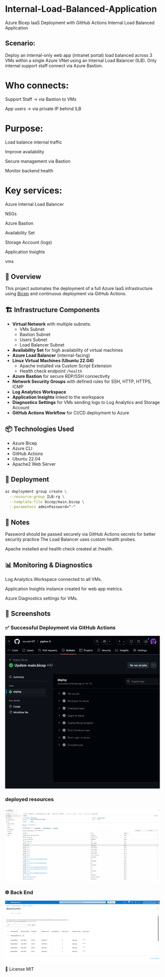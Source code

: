 # Internal-Load-Balanced-Application
 Azure Bicep IaaS Deployment with GitHub Actions Internal Load Balanced Application
## Scenario:
Deploy an internal-only web app (intranet portal) load balanced across 3 VMs within a single Azure VNet using an Internal Load Balancer (ILB). Only internal support staff connect via Azure Bastion.

# Who connects:

Support Staff → via Bastion to VMs

App users → via private IP behind ILB

# Purpose:

Load balance internal traffic

Improve availability

Secure management via Bastion

Monitor backend health

# Key services:

Azure Internal Load Balancer

NSGs

Azure Bastion

Availability Set

Storage Account (logs)

Application Insights

vms




## 📖 Overview
This project automates the deployment of a full Azure IaaS infrastructure using [Bicep](https://learn.microsoft.com/en-us/azure/azure-resource-manager/bicep/overview) and continuous deployment via GitHub Actions.

## 🏗️ Infrastructure Components

- **Virtual Network** with multiple subnets:
  - VMs Subnet
  - Bastion Subnet
  - Users Subnet
  - Load Balancer Subnet
- **Availability Set** for high availability of virtual machines
- **Azure Load Balancer** (internal-facing)
- **Linux Virtual Machines (Ubuntu 22.04)**
  - Apache installed via Custom Script Extension
  - Health check endpoint `/health`
- **Azure Bastion** for secure RDP/SSH connectivity
- **Network Security Groups** with defined rules for SSH, HTTP, HTTPS, ICMP
- **Log Analytics Workspace**
- **Application Insights** linked to the workspace
- **Diagnostics Settings** for VMs sending logs to Log Analytics and Storage Account
- **GitHub Actions Workflow** for CI/CD deployment to Azure

## 📦 Technologies Used

- Azure Bicep
- Azure CLI
- GitHub Actions
- Ubuntu 22.04
- Apache2 Web Server

## 🚀 Deployment

```bash
az deployment group create \
  --resource-group ILB-rg \
  --template-file bicep/main.bicep \
  --parameters adminPassword=^-^
 ```
## 🔐 Notes
Password should be  passed securely via GitHub Actions secrets for better security practice
The Load Balancer uses custom health probes.

Apache installed and health check created at /health.

## 📊 Monitoring & Diagnostics
Log Analytics Workspace connected to all VMs.

Application Insights instance created for web app metrics.

Azure Diagnostics settings for VMs.


## 📸 Screenshots

### ✅ Successful Deployment via GitHub Actions
![Deployment Success](screenshots/ILB-git.png)

### deployed resources
![Resources](screenshots/ILB-all.png)

### 🌐 Back End
![BackEnd](screenshots/ILB-BE.png)

📄 License
MIT



